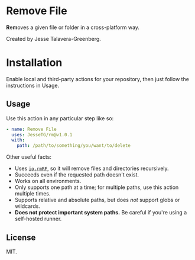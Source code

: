# Remove File

**R**e**m**oves a given file or folder in a cross-platform way.

Created by Jesse Talavera-Greenberg.

# Installation

Enable local and third-party actions for your repository, then just follow the instructions in Usage.

## Usage

Use this action in any particular step like so:

```yaml
- name: Remove File
  uses: JesseTG/rm@v1.0.1
  with:
    path: /path/to/something/you/want/to/delete

```

Other useful facts:

- Uses [`io.rmRF`](https://github.com/actions/toolkit/tree/master/packages/io#rm--rf), so it will remove files and directories recursively.
- Succeeds even if the requested path doesn't exist.
- Works on all environments.
- Only supports one path at a time; for multiple paths, use this action multiple times.
- Supports relative and absolute paths, but does *not* support globs or wildcards.
- **Does not protect important system paths.** Be careful if you're using a self-hosted runner.

## License

MIT.
